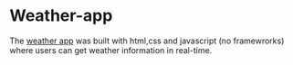 # Weather-app
The [weather app](http://justfemi-weatherApp.surge.sh) was built with html,css and javascript (no framewrorks) where users can get weather information in real-time.
